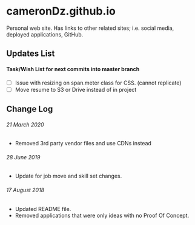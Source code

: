 # cameronDz.github.io
Personal web site. Has links to other related sites; i.e. social media, deployed applications, GitHub.

## Updates List

#### Task/Wish List for next commits into master branch 

- [ ] Issue with resizing on span.meter class for CSS. (cannot replicate)
- [ ] Move resume to S3 or Drive instead of in project

## Change Log

###### 21 March 2020
- Removed 3rd party vendor files and use CDNs instead

###### 28 June 2019
 - Update for job move and skill set changes.

###### 17 August 2018
 - Updated README file.
 - Removed applications that were only ideas with no Proof Of Concept.
